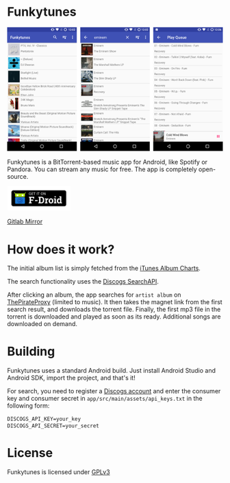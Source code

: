 # Funkytunes

![Screenshots](screenshots.png)

Funkytunes is a BitTorrent-based music app for Android, like Spotify or
Pandora. You can stream any music for free. The app is completely
open-source.

[![Download](get-it-on-fdroid.png)](https://f-droid.org/repository/browse/?fdfilter=funkytunes&fdid=com.github.funkyg.funkytunes)

[Gitlab Mirror](https://gitlab.com/funkydev/funkytunes)

# How does it work?

The initial album list is simply fetched from the
[iTunes Album Charts](https://www.apple.com/itunes/charts/albums/).

The search functionality uses the [Discogs SearchAPI](https://www.discogs.com/).

After clicking an album, the app searches for `artist album` on
[ThePirateProxy](https://theproxypirate.pw) (limited to music). It then takes
the magnet link from the first search result, and downloads the torrent file.
Finally, the first mp3 file in the torrent is downloaded and played as soon
as its ready. Additional songs are downloaded on demand.

# Building

Funkytunes uses a standard Android build. Just install Android Studio and
Android SDK, import the project, and that's it!

For search, you need to register a
[Discogs account](https://www.discogs.com/developers/#page:authentication,header:authentication-discogs-auth-flow)
and enter the consumer key and consumer secret in
`app/src/main/assets/api_keys.txt` in the following form:

```
DISCOGS_API_KEY=your_key
DISCOGS_API_SECRET=your_secret
```

# License

Funkytunes is licensed under [GPLv3](LICENSE)

